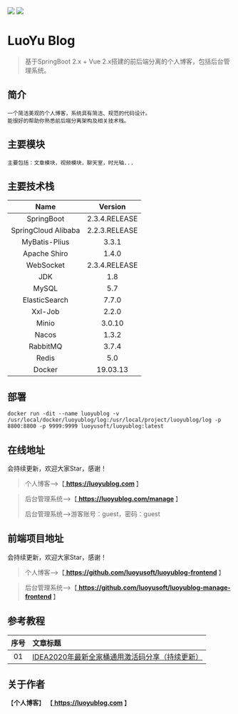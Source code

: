[![](https://img.shields.io/badge/个人博客-在线地址-green.svg)](https://luoyublog.com)
[![](https://img.shields.io/badge/后台管理系统-在线地址-blue.svg)](https://luoyublog.com/manage)

# LuoYu Blog

> 基于SpringBoot 2.x + Vue 2.x搭建的前后端分离的个人博客，包括后台管理系统。

## 简介

```
一个简洁美观的个人博客，系统具有简洁、规范的代码设计。
能很好的帮助你熟悉前后端分离架构及相关技术栈。
```

## 主要模块

```
主要包括：文章模块，视频模块，聊天室，时光轴...
```

## 主要技术栈

|        Name         |    Version    |
| :-----------------: | :-----------: |
|     SpringBoot      | 2.3.4.RELEASE |
| SpringCloud Alibaba | 2.2.3.RELEASE |
|    MyBatis-Plius    |     3.3.1     |
|    Apache Shiro     |     1.4.0     |
|      WebSocket      | 2.3.4.RELEASE |
|         JDK         |      1.8      |
|        MySQL        |      5.7      |
|    ElasticSearch    |     7.7.0     |
|       Xxl-Job       |     2.2.0     |
|        Minio        |    3.0.10     |
|        Nacos        |     1.3.2     |
|      RabbitMQ       |     3.7.4     |
|        Redis        |      5.0      |
|       Docker        |   19.03.13    |

## 部署

```
docker run -dit --name luoyublog -v /usr/local/docker/luoyublog/log:/usr/local/project/luoyublog/log -p 8800:8800 -p 9999:9999 luoyusoft/luoyublog:latest
```

## 在线地址

会持续更新，欢迎大家Star，感谢！

> 个人博客-->【<b><a href="https://luoyublog.com"> https://luoyublog.com </a></b>】

> 后台管理系统-->【<b><a href="https://luoyublog.com/manage"> https://luoyublog.com/manage </a></b>】
>
> 后台管理系统-->游客账号：guest，密码：guest

## 前端项目地址

会持续更新，欢迎大家Star，感谢！

> 个人博客-->【<b><a href="https://github.com/luoyusoft/luoyublog-frontend"> https://github.com/luoyusoft/luoyublog-frontend </a></b>】

> 后台管理系统-->【<b><a href="https://github.com/luoyusoft/luoyublog-manage-frontend"> https://github.com/luoyusoft/luoyublog-manage-frontend </a></b>】

## 参考教程

|序号|文章标题|
|:---:|:---|
|01|[IDEA2020年最新全家桶通用激活码分享（持续更新）](https://luoyublog.com/article/37)|

## 关于作者

【<b>个人博客</b>】    【<b><a href="https://luoyublog.com"> https://luoyublog.com </a></b>】